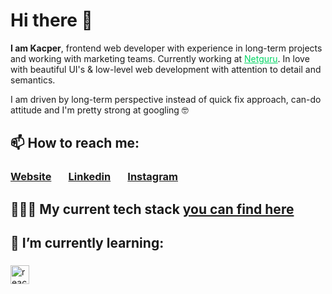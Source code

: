 [done]: https://user-images.githubusercontent.com/29199184/32275438-8385f5c0-bf0b-11e7-9406-42265f71e2bd.png "Done"
# Hi there 👋 
<b>I am Kacper</b>, frontend web developer with experience in long-term projects and working with marketing teams. Currently working at <a href="https://www.netguru.com/" style="color: #00d563;">Netguru</a>. In love with beautiful UI's & low-level web development with attention to detail and semantics. 

I am driven by long-term perspective instead of quick fix approach, can-do attitude and I'm pretty strong at googling 🤓

## 📫 How to reach me:
###  [Website](http://kacperwalter.com/) &nbsp; &nbsp; &nbsp; [Linkedin](https://www.linkedin.com/in/kacper-walter/) &nbsp; &nbsp; &nbsp; [Instagram](https://www.instagram.com/wacperkalter/?hl=pl)

## 👨🏻‍💻 My current tech stack <a href="https://github.com/kacperwalter/code-notes/blob/master/README.md">you can find here</a>

## 🌱 I’m currently learning:

### 

<img align="left" src="https://members-csforall.imgix.net/members/logos/cs50-black.PNG" alt="react" height="30"/>


